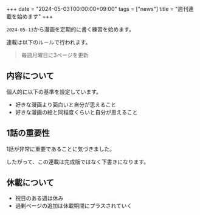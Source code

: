 +++
date = "2024-05-03T00:00:00+09:00"
tags = ["news"]
title = "週刊連載を始めます"
+++

`2024-05-13`から漫画を定期的に書く練習を始めます。

連載は以下のルールで行われます。

> 毎週月曜日に3ページを更新

## 内容について

個人的に以下の基準を設定しています。

- 好きな漫画より面白いと自分が思えること
- 好きな漫画の絵と同程度くらいと自分が思えること

## 1話の重要性

1話が非常に重要であることに気づきました。

したがって、この連載は完成版ではなく下書きになります。

## 休載について

- 祝日のある週は休み
- 過剰ページの追加は休載期間にプラスされていく


